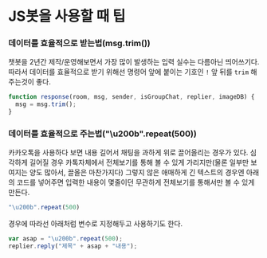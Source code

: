 # JS봇을 사용할 때 팁

### 데이터를 효율적으로 받는법(msg.trim())
챗봇을 2년간 제작/운영해보면서 가장 많이 발생하는 입력 실수는 다름아닌 띄어쓰기다. 따라서 데이터를 효율적으로 받기 위해선 명령어 앞에 붙이는 기호인 `!` 앞 뒤를 `trim` 해주는것이 좋다. 
```js
function response(room, msg, sender, isGroupChat, replier, imageDB) {
  msg = msg.trim(); 
}
```

### 데이터를 효율적으로 주는법("\u200b".repeat(500))
카카오톡을 사용하다 보면 내용 길어서 채팅을 과하게 위로 끌어올리는 경우가 있다. 심각하게 길어질 경우 카톡자체에서 전체보기를 통해 볼 수 있게 가리지만(물론 일부만 보여지는 양도 많아서, 끌올은 마찬가지다) 그렇지 않은 애매하게 긴 텍스트의 경우엔 아래의 코드를 넣어주면 입력한 내용이 몇줄이던 무관하게 전체보기를 통해서만 볼 수 있게 만든다.
```js
"\u200b".repeat(500)
```
경우에 따라선 아래처럼 변수로 지정해두고 사용하기도 한다.
```js
var asap = "\u200b".repeat(500);
replier.reply("제목" + asap + "내용");
```

